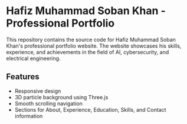 # Hafiz Muhammad Soban Khan - Professional Portfolio

This repository contains the source code for Hafiz Muhammad Soban Khan's professional portfolio website. The website showcases his skills, experience, and achievements in the field of AI, cybersecurity, and electrical engineering.

## Features

- Responsive design
- 3D particle background using Three.js
- Smooth scrolling navigation
- Sections for About, Experience, Education, Skills, and Contact information
